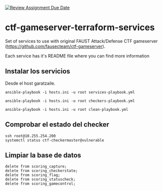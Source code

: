 [![Review Assignment Due Date](https://classroom.github.com/assets/deadline-readme-button-22041afd0340ce965d47ae6ef1cefeee28c7c493a6346c4f15d667ab976d596c.svg)](https://classroom.github.com/a/lgHBPo6Q)

# ctf-gameserver-terraform-services

Set of services to use with original FAUST Attack/Defense CTF gameserver (https://github.com/fausecteam/ctf-gameserver).

Each service has it's README file where you can find more information

## Instalar los servicios

Desde el host garatzaile.

```
ansible-playbook -i hosts.ini -u root services-playbook.yml
```

```
ansible-playbook -i hosts.ini -u root checkers-playbook.yml
```

```
ansible-playbook -i hosts.ini -u root clean-playbook.yml
```

## Comprobar el estado del checker

```
ssh root@10.255.254.200
systemctl status ctf-checkermaster@vulnerable
```

## Limpiar la base de datos

```
delete from scoring_capture;
delete from scoring_checkerstate;
delete from scoring_flag;
delete from scoring_statuscheck;
delete from scoring_gamecontrol;
```
